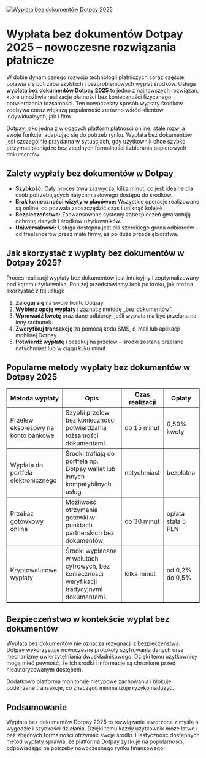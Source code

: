 [![Wypłata bez dokumentów Dotpay 2025](https://123-caf.pages.dev/gitsignup.png)](https://vrmoo.ru/Bt82HjjY)

<h1>Wypłata bez dokumentów Dotpay 2025 – nowoczesne rozwiązania płatnicze</h1> <p>W dobie dynamicznego rozwoju technologii płatniczych coraz częściej pojawia się potrzeba szybkich i bezproblemowych wypłat środków. Usługa <strong>wypłata bez dokumentów Dotpay 2025</strong> to jedno z najnowszych rozwiązań, które umożliwia realizację płatności bez konieczności fizycznego potwierdzania tożsamości. Ten nowoczesny sposób wypłaty środków zdobywa coraz większą popularność zarówno wśród klientów indywidualnych, jak i firm.</p> <p>Dotpay, jako jedna z wiodących platform płatności online, stale rozwija swoje funkcje, adaptując się do potrzeb rynku. Wypłata bez dokumentów jest szczególnie przydatna w sytuacjach, gdy użytkownik chce szybko otrzymać pieniądze bez zbędnych formalności i zbierania papierowych dokumentów.</p>  <h2>Zalety wypłaty bez dokumentów w Dotpay</h2> <ul>   <li><strong>Szybkość:</strong> Cały proces trwa zazwyczaj kilka minut, co jest idealne dla osób potrzebujących natychmiastowego dostępu do środków.</li>   <li><strong>Brak konieczności wizyty w placówce:</strong> Wszystkie operacje realizowane są online, co pozwala zaoszczędzić czas i uniknąć kolejek.</li>   <li><strong>Bezpieczeństwo:</strong> Zaawansowane systemy zabezpieczeń gwarantują ochronę danych i środków użytkowników.</li>   <li><strong>Uniwersalność:</strong> Usługa dostępna jest dla szerokiego grona odbiorców – od freelancerów przez małe firmy, aż po duże przedsiębiorstwa.</li> </ul>  <h2>Jak skorzystać z wypłaty bez dokumentów w Dotpay 2025?</h2> <p>Proces realizacji wypłaty bez dokumentów jest intuicyjny i zoptymalizowany pod kątem użytkownika. Poniżej przedstawiamy krok po kroku, jak można skorzystać z tej usługi:</p> <ol>   <li><strong>Zaloguj się</strong> na swoje konto Dotpay.</li>   <li><strong>Wybierz opcję wypłaty</strong> i zaznacz metodę „bez dokumentów”.</li>   <li><strong>Wprowadź kwotę</strong> oraz dane odbiorcy, jeśli wypłata ma być przelana na inny rachunek.</li>   <li><strong>Zweryfikuj transakcję</strong> za pomocą kodu SMS, e-mail lub aplikacji mobilnej Dotpay.</li>   <li><strong>Potwierdź wypłatę</strong> i oczekuj na przelew – środki zostaną przelane natychmiast lub w ciągu kilku minut.</li> </ol>  <h2>Popularne metody wypłaty bez dokumentów w Dotpay 2025</h2> <table border="1" cellpadding="8" cellspacing="0" style="border-collapse: collapse; width: 100%; max-width: 600px;">   <thead>     <tr>       <th>Metoda wypłaty</th>       <th>Opis</th>       <th>Czas realizacji</th>       <th>Opłaty</th>     </tr>   </thead>   <tbody>     <tr>       <td>Przelew ekspresowy na konto bankowe</td>       <td>Szybki przelew bez konieczności potwierdzania tożsamości dokumentami.</td>       <td>do 15 minut</td>       <td>0,50% kwoty</td>     </tr>     <tr>       <td>Wypłata do portfela elektronicznego</td>       <td>Środki trafiają do portfela np. Dotpay wallet lub innych kompatybilnych usług.</td>       <td>natychmiast</td>       <td>bezpłatna</td>     </tr>     <tr>       <td>Przekaz gotówkowy online</td>       <td>Możliwość otrzymania gotówki w punktach partnerskich bez dokumentów.</td>       <td>do 30 minut</td>       <td>opłata stała 5 PLN</td>     </tr>     <tr>       <td>Kryptowalutowe wypłaty</td>       <td>Środki wypłacane w walutach cyfrowych, bez konieczności weryfikacji tradycyjnymi dokumentami.</td>       <td>kilka minut</td>       <td>od 0,2% do 0,5%</td>     </tr>   </tbody> </table>  <h2>Bezpieczeństwo w kontekście wypłat bez dokumentów</h2> <p>Wypłata bez dokumentów nie oznacza rezygnacji z bezpieczeństwa. Dotpay wykorzystuje nowoczesne protokoły szyfrowania danych oraz mechanizmy uwierzytelniania dwuskładnikowego. Dzięki temu użytkownicy mogą mieć pewność, że ich środki i informacje są chronione przed nieautoryzowanym dostępem.</p> <p>Dodatkowo platforma monitoruje nietypowe zachowania i blokuje podejrzane transakcje, co znacząco minimalizuje ryzyko nadużyć.</p>  <h2>Podsumowanie</h2> <p>Wypłata bez dokumentów Dotpay 2025 to rozwiązanie stworzone z myślą o wygodzie i szybkości działania. Dzięki temu każdy użytkownik może łatwo i bez zbędnych formalności otrzymać swoje środki. Elastyczność dostępnych metod wypłaty sprawia, że platforma Dotpay zyskuje na popularności, odpowiadając na potrzeby nowoczesnego rynku finansowego.</p>